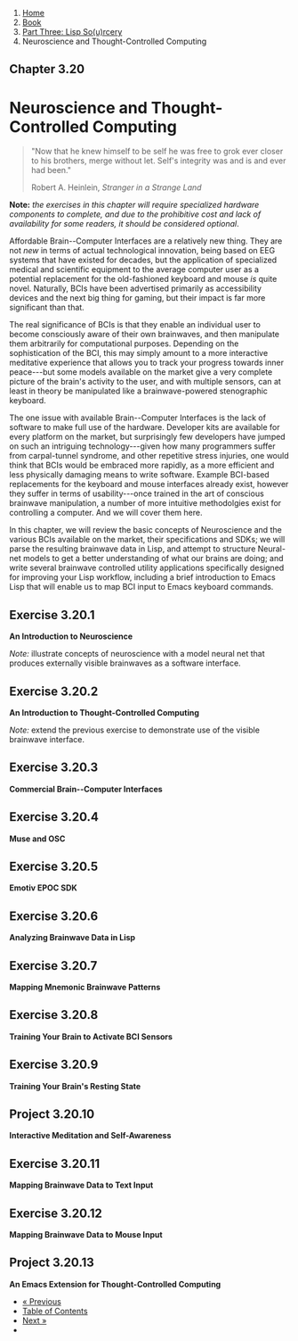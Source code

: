 <ol class="breadcrumb">
  <li><a href="/">Home</a></li>
  <li><a href="/book/">Book</a></li>
  <li><a href="/book/3-0-0-overview/">Part Three: Lisp So(u)rcery</a></li>
  <li class="active">Neuroscience and Thought-Controlled Computing</li>
</ol>

## Chapter 3.20

# Neuroscience and Thought-Controlled Computing

> "Now that he knew himself to be self he was free to grok ever closer to his brothers, merge without let. Self's integrity was and is and ever had been."
> <footer>Robert A. Heinlein, <em>Stranger in a Strange Land</em></footer>

**Note:** *the exercises in this chapter will require specialized hardware components to complete, and due to the prohibitive cost and lack of availability for some readers, it should be considered optional*.

Affordable Brain--Computer Interfaces are a relatively new thing.  They are not *new* in terms of actual technological innovation, being based on EEG systems that have existed for decades, but the application of specialized medical and scientific equipment to the average computer user as a potential replacement for the old-fashioned keyboard and mouse *is* quite novel.  Naturally, BCIs have been advertised primarily as accessibility devices and the next big thing for gaming, but their impact is far more significant than that.

The real significance of BCIs is that they enable an individual user to become consciously aware of their own brainwaves, and then manipulate them arbitrarily for computational purposes.  Depending on the sophistication of the BCI, this may simply amount to a more interactive meditative experience that allows you to track your progress towards inner peace---but some models available on the market give a very complete picture of the brain's activity to the user, and with multiple sensors, can at least in theory be manipulated like a brainwave-powered stenographic keyboard.

The one issue with available Brain--Computer Interfaces is the lack of software to make full use of the hardware.  Developer kits are available for every platform on the market, but surprisingly few developers have jumped on such an intriguing technology---given how many programmers suffer from carpal-tunnel syndrome, and other repetitive stress injuries, one would think that BCIs would be embraced more rapidly, as a more efficient and less physically damaging means to write software. Example BCI-based replacements for the keyboard and mouse interfaces already exist, however they suffer in terms of usability---once trained in the art of conscious brainwave manipulation, a number of more intuitive methodolgies exist for controlling a computer.  And we will cover them here.

In this chapter, we will review the basic concepts of Neuroscience and the various BCIs available on the market, their specifications and SDKs; we will parse the resulting brainwave data in Lisp, and attempt to structure Neural-net models to get a better understanding of what our brains are doing; and write several brainwave controlled utility applications specifically designed for improving your Lisp workflow, including a brief introduction to Emacs Lisp that will enable us to map BCI input to Emacs keyboard commands.

## Exercise 3.20.1

**An Introduction to Neuroscience**

*Note:* illustrate concepts of neuroscience with a model neural net that produces externally visible brainwaves as a software interface.

## Exercise 3.20.2

**An Introduction to Thought-Controlled Computing**

*Note:* extend the previous exercise to demonstrate use of the visible brainwave interface.

## Exercise 3.20.3

**Commercial Brain--Computer Interfaces**

## Exercise 3.20.4

**Muse and OSC**

## Exercise 3.20.5

**Emotiv EPOC SDK**

## Exercise 3.20.6

**Analyzing Brainwave Data in Lisp**

## Exercise 3.20.7

**Mapping Mnemonic Brainwave Patterns**

## Exercise 3.20.8

**Training Your Brain to Activate BCI Sensors**

## Exercise 3.20.9

**Training Your Brain's Resting State**

## Project 3.20.10

**Interactive Meditation and Self-Awareness**

## Exercise 3.20.11

**Mapping Brainwave Data to Text Input**

## Exercise 3.20.12

**Mapping Brainwave Data to Mouse Input**

## Project 3.20.13

**An Emacs Extension for Thought-Controlled Computing**

<ul class="pager">
  <li class="previous"><a href="/book/3-19-00-space-tech/">&laquo; Previous</a></li>
  <li><a href="/book/">Table of Contents</a></li>
  <li class="next"><a href="/book/3-21-00-lispos/">Next &raquo;</a><li>
</ul>
